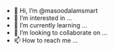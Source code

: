 - 👋 Hi, I’m @masoodalamsmart
- 👀 I’m interested in ...
- 🌱 I’m currently learning ...
- 💞️ I’m looking to collaborate on ...
- 📫 How to reach me ...

<!---
masoodalamsmart/masoodalamsmart is a ✨ special ✨ repository because its `README.md` (this file) appears on your GitHub profile.
You can click the Preview link to take a look at your changes.
--->
